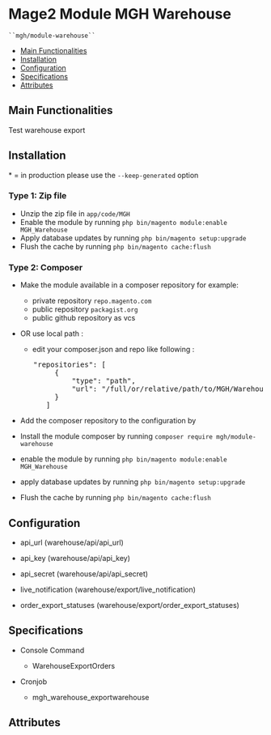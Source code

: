 # Mage2 Module MGH Warehouse

    ``mgh/module-warehouse``

- [Main Functionalities](#markdown-header-main-functionalities)
- [Installation](#markdown-header-installation)
- [Configuration](#markdown-header-configuration)
- [Specifications](#markdown-header-specifications)
- [Attributes](#markdown-header-attributes)

## Main Functionalities

Test warehouse export

## Installation

\* = in production please use the `--keep-generated` option

### Type 1: Zip file

- Unzip the zip file in `app/code/MGH`
- Enable the module by running `php bin/magento module:enable MGH_Warehouse`
- Apply database updates by running `php bin/magento setup:upgrade`
- Flush the cache by running `php bin/magento cache:flush`

### Type 2: Composer

- Make the module available in a composer repository for example:
    - private repository `repo.magento.com`
    - public repository `packagist.org`
    - public github repository as vcs

- OR use local path :
  - edit your composer.json and repo like following : 
  <pre>
     "repositories": [
          {
              "type": "path",
              "url": "/full/or/relative/path/to/MGH/Warehouse"
          }
        ]
  </pre>

- Add the composer repository to the configuration by
- Install the module composer by running `composer require mgh/module-warehouse`
- enable the module by running `php bin/magento module:enable MGH_Warehouse`
- apply database updates by running `php bin/magento setup:upgrade`
- Flush the cache by running `php bin/magento cache:flush`

## Configuration

- api_url (warehouse/api/api_url)

- api_key (warehouse/api/api_key)

- api_secret (warehouse/api/api_secret)

- live_notification (warehouse/export/live_notification)

- order_export_statuses (warehouse/export/order_export_statuses)

## Specifications

- Console Command
    - WarehouseExportOrders

- Cronjob
    - mgh_warehouse_exportwarehouse

## Attributes



